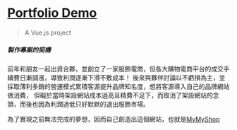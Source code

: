 # [Portfolio Demo](https://jim55167.github.io/MyMyShop.com/#/home)

> A Vue.js project

##### 製作專案的契機
前年和朋友一起出資合夥，並創立了一家服飾電商，但各大購物電商平台的成交手續費日漸調漲，導致利潤逐漸下滑不敷成本！
後來與夥伴討論以不虧損為主，並採取薄利多銷的營運模式累積客源提升品牌知名度，想將客源導入自己的品牌網站做消費，
但礙於當時架設網站成本過高且精費不足下，而取消了架設網站的念頭，而後也因為利潤過低只好默默的退出服飾市場。

為了實現之前無法完成的夢想，因而自己創造出這個網站，也就是[MyMyShop](https://jim55167.github.io/MyMyShop.com/#/home)

